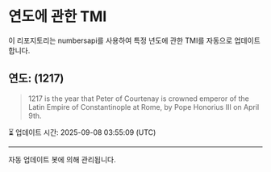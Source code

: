 
# 연도에 관한 TMI

이 리포지토리는 numbersapi를 사용하여 특정 년도에 관한 TMI를 자동으로 업데이트합니다.

## 연도: (1217)
> 1217 is the year that Peter of Courtenay is crowned emperor of the Latin Empire of Constantinople at Rome, by Pope Honorius III on April 9th.

⏳ 업데이트 시간: 2025-09-08 03:55:09 (UTC)

---
자동 업데이트 봇에 의해 관리됩니다.
